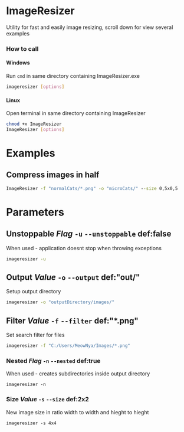 # ImageResizer
Utility for fast and easily image resizing, scroll down for view several examples

### How to call
#### Windows
Run `cmd` in same directory containing ImageResizer.exe
```bash
imageresizer [options]
```
#### Linux
Open terminal in same directory containing ImageResizer
```bash
chmod +x ImageResizer
ImageResizer [options]
```

# Examples
## Compress images in half
```cmd
ImageResizer -f "normalCats/*.png" -o "microCats/" --size 0,5x0,5
```
# Parameters
## Unstoppable *Flag* `-u` `--unstoppable` def:false
When used - application doesnt stop when throwing exceptions
```bash
imageresizer -u
```
## Output *Value* `-o` `--output` def:"out/"
Setup output directory
```bash
imageresizer -o "outputDirectory/images/"
```
## Filter *Value* `-f` `--filter` def:"*.png"
Set search filter for files
```bash
imageresizer -f "C:/Users/MeowNya/Images/*.png"
```
### Nested *Flag* `-n` `--nested` def:true
When used - creates subdirectories inside output directory
```
imageresizer -n
```
### Size *Value* `-s` `--size` def:2x2
New image size in ratio width to width and hieght to hieght
```
imageresizer -s 4x4
```

